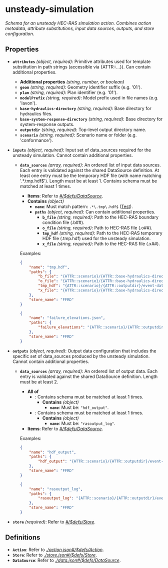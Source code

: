 # unsteady-simulation

*Schema for an unsteady HEC-RAS simulation action. Combines action metadata, attribute substitutions, input data sources, outputs, and store configuration.*

## Properties

- <a id="properties/attributes"></a>**`attributes`** *(object, required)*: Primitive attributes used for template substitution in path strings (accessible via {ATTR::...}). Can contain additional properties.
  - <a id="properties/attributes/additionalProperties"></a>**Additional properties** *(string, number, or boolean)*
  - <a id="properties/attributes/properties/geom"></a>**`geom`** *(string, required)*: Geometry identifier suffix (e.g. '01').
  - <a id="properties/attributes/properties/plan"></a>**`plan`** *(string, required)*: Plan identifier (e.g. '01').
  - <a id="properties/attributes/properties/modelPrefix"></a>**`modelPrefix`** *(string, required)*: Model prefix used in file names (e.g. 'lavon').
  - <a id="properties/attributes/properties/base-hydraulics-directory"></a>**`base-hydraulics-directory`** *(string, required)*: Base directory for hydraulics files.
  - <a id="properties/attributes/properties/base-system-response-directory"></a>**`base-system-response-directory`** *(string, required)*: Base directory for system-response outputs.
  - <a id="properties/attributes/properties/outputdir"></a>**`outputdir`** *(string, required)*: Top-level output directory name.
  - <a id="properties/attributes/properties/scenario"></a>**`scenario`** *(string, required)*: Scenario name or folder (e.g. 'conformance').
- <a id="properties/inputs"></a>**`inputs`** *(object, required)*: Input set of data_sources required for the unsteady simulation. Cannot contain additional properties.
  - <a id="properties/inputs/properties/data_sources"></a>**`data_sources`** *(array, required)*: An ordered list of input data sources. Each entry is validated against the shared DataSource definition. At least one entry must be the temporary HDF file (with name matching '.*\.tmp\.hdf$'). Length must be at least 1. Contains schema must be matched at least 1 times.
    - <a id="properties/inputs/properties/data_sources/items"></a>**Items**: Refer to *[#/$defs/DataSource](#%24defs/DataSource)*.
    - <a id="properties/inputs/properties/data_sources/contains"></a>**Contains** *(object)*
      - <a id="properties/inputs/properties/data_sources/contains/properties/name"></a>**`name`**: Must match pattern: `.*\.tmp\.hdf$` ([Test](https://regexr.com/?expression=.%2A%5C.tmp%5C.hdf%24)).
      - <a id="properties/inputs/properties/data_sources/contains/properties/paths"></a>**`paths`** *(object, required)*: Can contain additional properties.
        - <a id="properties/inputs/properties/data_sources/contains/properties/paths/properties/b_file"></a>**`b_file`** *(string, required)*: Path to the HEC-RAS boundary condition file (.b##).
        - <a id="properties/inputs/properties/data_sources/contains/properties/paths/properties/o_file"></a>**`o_file`** *(string, required)*: Path to HEC-RAS file (.o##).
        - <a id="properties/inputs/properties/data_sources/contains/properties/paths/properties/tmp_hdf"></a>**`tmp_hdf`** *(string, required)*: Path to the HEC-RAS temporary HDF file (.tmp.hdf) used for the unsteady simulation.
        - <a id="properties/inputs/properties/data_sources/contains/properties/paths/properties/x_file"></a>**`x_file`** *(string, required)*: Path to the HEC-RAS file (.x##).

    Examples:
    ```json
    {
        "name": "tmp.hdf",
        "paths": {
            "b_file": "{ATTR::scenario}/{ATTR::base-hydraulics-directory}/{ATTR::modelPrefix}/{ATTR::modelPrefix}.b{ATTR::geom}",
            "o_file": "{ATTR::scenario}/{ATTR::base-hydraulics-directory}/{ATTR::modelPrefix}/{ATTR::modelPrefix}.ic.o{ATTR::plan}",
            "tmp_hdf": "{ATTR::scenario}/{ATTR::outputdir}/event-data/{ENV::CC_EVENT_IDENTIFIER}/{ATTR::base-hydraulics-directory}/{ATTR::modelPrefix}/{ATTR::modelPrefix}.p{ATTR::plan}.tmp.hdf",
            "x_file": "{ATTR::scenario}/{ATTR::base-hydraulics-directory}/{ATTR::modelPrefix}/{ATTR::modelPrefix}.x{ATTR::plan}"
        },
        "store_name": "FFRD"
    }
    ```

    ```json
    {
        "name": "failure_elevations.json",
        "paths": {
            "failure_elevations": "{ATTR::scenario}/{ATTR::outputdir}/event-data/{ENV::CC_EVENT_IDENTIFIER}/{ATTR::base-system-response-directory}/failure_elevations.json"
        },
        "store_name": "FFRD"
    }
    ```

- <a id="properties/outputs"></a>**`outputs`** *(object, required)*: Output data configuration that includes the specific set of data_sources produced by the unsteady simulation. Cannot contain additional properties.
  - <a id="properties/outputs/properties/data_sources"></a>**`data_sources`** *(array, required)*: An ordered list of output data. Each entry is validated against the shared DataSource definition. Length must be at least 2.
    - **All of**
      - <a id="properties/outputs/properties/data_sources/allOf/0"></a>: Contains schema must be matched at least 1 times.
        - <a id="properties/outputs/properties/data_sources/allOf/0/contains"></a>**Contains** *(object)*
          - <a id="properties/outputs/properties/data_sources/allOf/0/contains/properties/name"></a>**`name`**: Must be: `"hdf_output"`.
      - <a id="properties/outputs/properties/data_sources/allOf/1"></a>: Contains schema must be matched at least 1 times.
        - <a id="properties/outputs/properties/data_sources/allOf/1/contains"></a>**Contains** *(object)*
          - <a id="properties/outputs/properties/data_sources/allOf/1/contains/properties/name"></a>**`name`**: Must be: `"rasoutput_log"`.
    - <a id="properties/outputs/properties/data_sources/items"></a>**Items**: Refer to *[#/$defs/DataSource](#%24defs/DataSource)*.

    Examples:
    ```json
    {
        "name": "hdf_output",
        "paths": {
            "hdf_output": "{ATTR::scenario}/{ATTR::outputdir}/event-data/{ENV::CC_EVENT_IDENTIFIER}/{ATTR::base-hydraulics-directory}/{ATTR::modelPrefix}/{ATTR::modelPrefix}.p{ATTR::plan}.hdf"
        },
        "store_name": "FFRD"
    }
    ```

    ```json
    {
        "name": "rasoutput_log",
        "paths": {
            "rasoutput_log": "{ATTR::scenario}/{ATTR::outputdir}/event-data/{ENV::CC_EVENT_IDENTIFIER}/{ATTR::base-hydraulics-directory}/{ATTR::modelPrefix}/rasoutput.log"
        },
        "store_name": "FFRD"
    }
    ```

- <a id="properties/store"></a>**`store`** *(required)*: Refer to *[#/$defs/Store](#%24defs/Store)*.
## Definitions

- <a id="%24defs/Action"></a>**`Action`**: Refer to *[./action.json#/$defs/Action](./action.md#/%24defs/Action)*.
- <a id="%24defs/Store"></a>**`Store`**: Refer to *[./store.json#/$defs/Store](./store.md#/%24defs/Store)*.
- <a id="%24defs/DataSource"></a>**`DataSource`**: Refer to *[./data.json#/$defs/DataSource](./data.md#/%24defs/DataSource)*.
